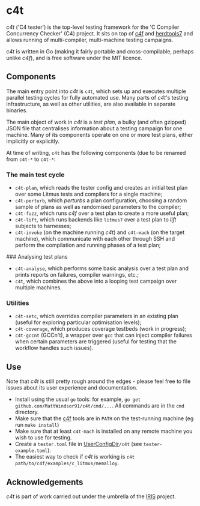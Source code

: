 # c4t

_c4t_ ('C4 tester')
is the top-level testing framework
for the 'C Compiler Concurrency Checker' (C4) project.  It sits on top of
[c4f](https://github.com/MattWindsor91/c4f) and
[herdtools7](https://github.com/herd/herdtools7) and allows running of
multi-compiler, multi-machine testing campaigns.

_c4t_ is written in Go (making it fairly portable and cross-compilable, perhaps
unlike _c4f_), and is free software under the MIT licence.

## Components

The main entry point into _c4t_ is `c4t`, which sets up and executes
multiple parallel testing cycles for fully automated use.  Many parts of
_c4t_'s testing infrastructure, as well as other utilities, are also available
in separate binaries.

The main object of work in _c4t_ is a _test plan_, a bulky (and often gzipped)
JSON file that centralises information about a testing campaign for one machine.
Many of its components operate on one or more test plans, either implicitly or
explicitly.

At time of writing, `c4t` has the following components (due to be renamed from
`c4t-*` to `c4t-*`:

### The main test cycle

- `c4t-plan`, which reads the tester config and creates an initial test
   plan over some Litmus tests and compilers for a single machine;
- `c4t-perturb`, which _perturbs_ a plan configuration, choosing a random
  sample of plans as well as randomised parameters to the compiler;
- `c4t-fuzz`, which runs _c4f_ over a test plan to create a more useful
  plan;
- `c4t-lift`, which runs backends like `litmus7` over a test plan to
  _lift_ subjects to harnesses;
- `c4t-invoke` (on the machine running _c4t_) and `c4t-mach` (on
   the target machine), which communicate with each other through SSH and
   perform the compilation and running phases of a test plan;

### Analysing test plans

- `c4t-analyse`, which performs some basic analysis over a test plan and
  prints reports on failures, compiler warnings, etc.;
- `c4t`, which combines the above into a looping test campaign over multiple machines.

### Utilities

- `c4t-setc`, which overrides compiler parameters in an existing plan
  (useful for exploring particular optimisation levels);
- `c4t-coverage`, which produces coverage testbeds (work in progress);
- `c4t-gccnt` (GCCn't), a wrapper over `gcc` that can inject compiler failures
  when certain parameters are triggered (useful for testing that the workflow
  handles such issues).

## Use

Note that _c4t_ is still pretty rough around the edges - please feel free to
file issues about its user experience and documentation.

- Install using the usual `go` tools: for example,
 `go get github.com/MattWindsor91/c4t/cmd/...`.  All commands are in the `cmd` directory.
- Make sure that the [c4f](https://github.com/MattWindsor91/c4f) tools are
  in `PATH` on the test-running machine (eg run `make install`)
- Make sure that at least `c4t-mach` is installed on any remote machine you wish to use for testing.
- Create a `tester.toml` file in
  [UserConfigDir](https://golang.org/pkg/os/#UserConfigDir)`/c4t`
  (see `tester-example.toml`).
- The easiest way to check if _c4t_ is working is
  `c4t path/to/c4f/examples/c_litmus/memalloy`.

## Acknowledgements

_c4t_ is part of work carried out under the umbrella of the
[IRIS](https://interfacereasoning.com) project.
